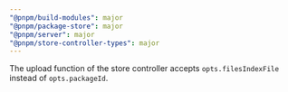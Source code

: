 ```yaml
---
"@pnpm/build-modules": major
"@pnpm/package-store": major
"@pnpm/server": major
"@pnpm/store-controller-types": major
---
```


The upload function of the store controller accepts `opts.filesIndexFile` instead of `opts.packageId`.
